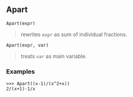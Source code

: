 ## Apart

```
Apart(expr)
```

> rewrites `expr` as sum of individual fractions. 

```
Apart(expr, var)
``` 

> treats `var` as main variable. 

### Examples

``` 
>>> Apart((x-1)/(x^2+x))
2/(x+1)-1/x
```
